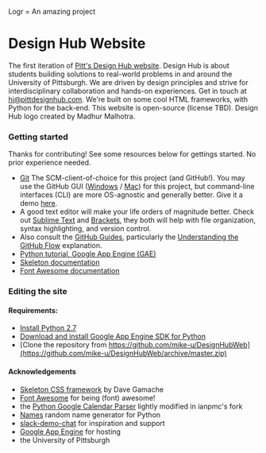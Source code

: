 Logr = An amazing project
# Design Hub Website
The first iteration of [Pitt's Design Hub website](http://www.pittdesignhub.com). Design Hub is about students building solutions to real-world problems in and around the University of Pittsburgh. We are driven by design principles and strive for interdisciplinary collaboration and hands-on experiences. Get in touch at hi@pittdesignhub.com. We're built on some cool HTML frameworks, with Python for the back-end.
This website is open-source (license TBD). Design Hub logo created by Madhur Malhotra.

### Getting started
Thanks for contributing! See some resources below for gettings started. No prior experience needed.
- [Git](http://git-scm.com/) The SCM-client-of-choice for this project (and GitHub!). You may use the GitHub GUI ([Windows](https://windows.github.com/) / [Mac](https://mac.github.com/)) for this project, but command-line interfaces (CLI) are more OS-agnostic and generally better. Give it a demo [here](https://try.github.io/levels/1/challenges/1).
- A good text editor will make your life orders of magnitude better. Check out [Sublime Text](https://www.sublimetext.com/) and [Brackets](http://brackets.io/), they both will help with file organization, syntax highlighting, and version control.
- Also consult the [GitHub Guides](https://guides.github.com/), particularly the [Understanding the GitHub Flow](https://guides.github.com/introduction/flow/) explanation.
- [Python tutorial, Google App Engine (GAE)](https://cloud.google.com/appengine/docs/python/gettingstartedpython27/introduction)
- [Skeleton documentation](http://getskeleton.com/)
- [Font Awesome documentation](http://fortawesome.github.io/Font-Awesome/)

### Editing the site
#### Requirements:
 - [Install Python 2.7](https://www.python.org/downloads/)
 - [Download and install Google App Engine SDK for Python](https://cloud.google.com/sdk/docs/)
 - [Clone the repository from https://github.com/mike-u/DesignHubWeb](https://github.com/mike-u/DesignHubWeb/archive/master.zip)

#### Acknowledgements
- [Skeleton CSS framework](http://getskeleton.com/) by Dave Gamache
- [Font Awesome](http://fortawesome.github.io/Font-Awesome/) for being (font) awesome!
- the [Python Google Calendar Parser](https://github.com/oblique63/Python-GoogleCalendarParser) lightly modified in ianpmc's fork
- [Names](https://github.com/treyhunner/names) random name generator for Python
- [slack-demo-chat](https://github.com/wakatime/slack-demo-chat) for inspiration and support
- [Google App Engine](https://cloud.google.com/appengine/) for hosting
- the University of Pittsburgh

